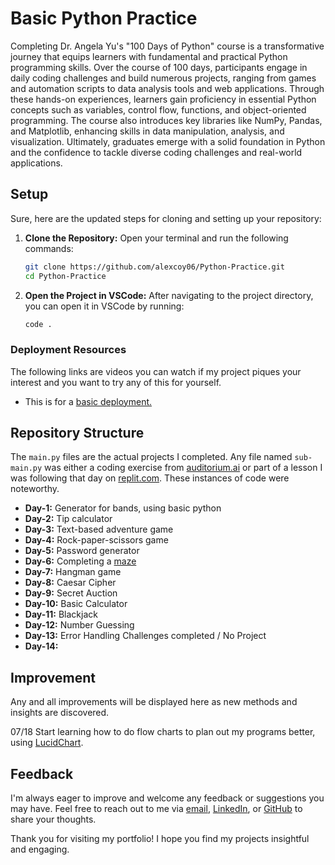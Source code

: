 # Basic Python Practice

Completing Dr. Angela Yu's "100 Days of Python" course is a transformative journey that equips learners with fundamental and practical Python programming skills. Over the course of 100 days, participants engage in daily coding challenges and build numerous projects, ranging from games and automation scripts to data analysis tools and web applications. Through these hands-on experiences, learners gain proficiency in essential Python concepts such as variables, control flow, functions, and object-oriented programming. The course also introduces key libraries like NumPy, Pandas, and Matplotlib, enhancing skills in data manipulation, analysis, and visualization. Ultimately, graduates emerge with a solid foundation in Python and the confidence to tackle diverse coding challenges and real-world applications.

## Setup

Sure, here are the updated steps for cloning and setting up your repository:

1. **Clone the Repository:**
   Open your terminal and run the following commands:

   ```bash
   git clone https://github.com/alexcoy06/Python-Practice.git
   cd Python-Practice
   ```

2. **Open the Project in VSCode:**
   After navigating to the project directory, you can open it in VSCode by running:

   ```bash
   code .
   ```

### Deployment Resources

The following links are videos you can watch if my project piques your interest and you want to try any of this for yourself.

- This is for a [basic deployment.](https://www.youtube.com/watch?v=DA6ZAHBPF1U)

## Repository Structure

The `main.py` files are the actual projects I completed. Any file named `sub-main.py` was either a coding exercise from [auditorium.ai](https://auditorium.ai/) or part of a lesson I was following that day on [replit.com](https://replit.com/). These instances of code were noteworthy.

- **Day-1:** Generator for bands, using basic python
- **Day-2:** Tip calculator
- **Day-3:** Text-based adventure game
- **Day-4:** Rock-paper-scissors game
- **Day-5:** Password generator
- **Day-6:** Completing a [maze](https://reeborg.ca/reeborg.html?lang=en&mode=python&menu=worlds%2Fmenus%2Freeborg_intro_en.json&name=Maze&url=worlds%2Ftutorial_en%2Fmaze1.json)
- **Day-7:** Hangman game
- **Day-8:** Caesar Cipher
- **Day-9:** Secret Auction
- **Day-10:** Basic Calculator
- **Day-11:** Blackjack
- **Day-12:** Number Guessing
- **Day-13:** Error Handling Challenges completed / No Project
- **Day-14:**  

## Improvement

Any and all improvements will be displayed here as new methods and insights are discovered.

07/18
Start learning how to do flow charts to plan out my programs better, using [LucidChart](https://www.lucidchart.com/).

## Feedback

I'm always eager to improve and welcome any feedback or suggestions you may have. Feel free to reach out to me via [email](mailto:alexcoy06@gmail.com), [LinkedIn](https://www.linkedin.com/in/alexander-coy/), or [GitHub](https://github.com/alexcoy06) to share your thoughts.

Thank you for visiting my portfolio! I hope you find my projects insightful and engaging.
